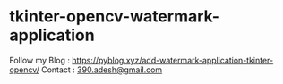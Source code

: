 # tkinter-opencv-watermark-application
Follow my Blog : https://pyblog.xyz/add-watermark-application-tkinter-opencv/
Contact : 390.adesh@gmail.com
